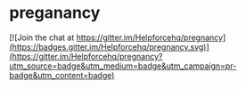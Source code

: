 # preganancy

[![Join the chat at https://gitter.im/Helpforcehq/pregnancy](https://badges.gitter.im/Helpforcehq/pregnancy.svg)](https://gitter.im/Helpforcehq/pregnancy?utm_source=badge&utm_medium=badge&utm_campaign=pr-badge&utm_content=badge)